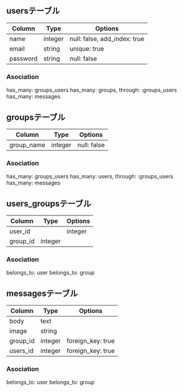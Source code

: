 ## usersテーブル
|Column|Type|Options|
|------|----|-------|
|name|integer|null: false, add_index: true|
|email|string|unique: true|
|password|string|null: false|
### Asociation
has_many: groups_users
has_many: groups, through:  :groups_users
has_many: messages

## groupsテーブル
|Column|Type|Options|
|------|----|-------|
|group_name| integer| null: false|
### Asociation
has_many: groups_users
has_many: users, through:  :groups_users
has_many: messages

## users_groupsテーブル
|Column|Type|Options|
|------|----|-------|
|user_id||integer||
|group_id|integer||
### Asociation
belongs_to: user
belongs_to: group


## messagesテーブル
|Column|Type|Options|
|------|----|-------|
|body|text||
|image|string||
|group_id| integer| foreign_key: true|
|users_id| integer| foreign_key: true|
### Asociation
 belongs_to: user
 belongs_to: group